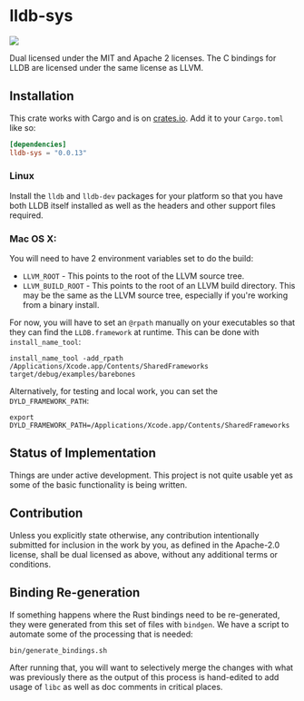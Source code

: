 # lldb-sys

[![](http://meritbadge.herokuapp.com/lldb-sys)](https://crates.io/crates/lldb-sys)

Dual licensed under the MIT and Apache 2 licenses. The C bindings for LLDB are
licensed under the same license as LLVM.

## Installation

This crate works with Cargo and is on
[crates.io](https://crates.io/crates/lldb-sys).
Add it to your `Cargo.toml` like so:

```toml
[dependencies]
lldb-sys = "0.0.13"
```

### Linux

Install the `lldb` and `lldb-dev` packages for your platform so that
you have both LLDB itself installed as well as the headers and
other support files required.

### Mac OS X:

You will need to have 2 environment variables set to do the build:

* `LLVM_ROOT` - This points to the root of the LLVM source tree.
* `LLVM_BUILD_ROOT` - This points to the root of an LLVM build directory. This may be the same as the LLVM source tree, especially if you're working from a binary install.

For now, you will have to set an `@rpath` manually on your executables so
that they can find the `LLDB.framework` at runtime. This can be done with
`install_name_tool`:

```shell
install_name_tool -add_rpath /Applications/Xcode.app/Contents/SharedFrameworks target/debug/examples/barebones
```

Alternatively, for testing and local work, you can set the
`DYLD_FRAMEWORK_PATH`:

```shell
export DYLD_FRAMEWORK_PATH=/Applications/Xcode.app/Contents/SharedFrameworks
```

## Status of Implementation

Things are under active development. This project is not quite
usable yet as some of the basic functionality is being written.

## Contribution

Unless you explicitly state otherwise, any contribution
intentionally submitted for inclusion in the work by you,
as defined in the Apache-2.0 license, shall be dual licensed
as above, without any additional terms or conditions.

## Binding Re-generation

If something happens where the Rust bindings need to be re-generated,
they were generated from this set of files with `bindgen`. We have a
script to automate some of the processing that is needed:

```shell
bin/generate_bindings.sh
```

After running that, you will want to selectively merge the changes
with what was previously there as the output of this process is
hand-edited to add usage of `libc` as well as doc comments in critical
places.
